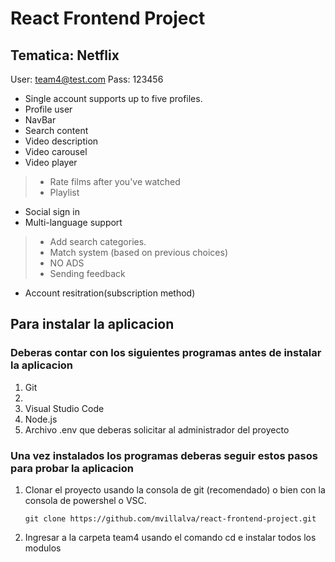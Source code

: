 # React Frontend Project

## Tematica: Netflix
User: team4@test.com
Pass: 123456

* Single account supports up to five profiles.
* Profile user
* NavBar
* Search content
* Video description
* Video carousel
* Video player
> * Rate films after you've watched
> * Playlist
* Social sign in
* Multi-language support
> * Add search categories.
> * Match system (based on previous choices)
> * NO ADS
> * Sending feedback
* Account resitration(subscription method)

## Para instalar la aplicacion

### Deberas contar con los siguientes programas antes de instalar la aplicacion

<ol>
    <li>Git<li>
    <li>Visual Studio Code</li>
    <li>Node.js<l/i>
    <li>Archivo .env que deberas solicitar al administrador del proyecto</li>
</ol>

### Una vez instalados los programas deberas seguir estos pasos para probar la aplicacion

<ol>
    <li> Clonar el proyecto usando la consola de git (recomendado) o bien con la consola de powershel o VSC.
    <p><code>git clone https://github.com/mvillalva/react-frontend-project.git</code></p>
    </li>
    <li>Ingresar a la carpeta team4 usando el comando cd e instalar todos los modulos</li>
</ol>